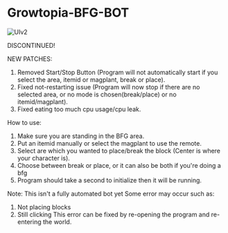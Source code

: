 # Growtopia-BFG-BOT
![UIv2](https://user-images.githubusercontent.com/89824842/189279520-a1eb286a-c1c4-4d08-9ebc-f09f55997a81.Png)

DISCONTINUED!

NEW PATCHES:
1. Removed Start/Stop Button (Program will not automatically start if you select the area, itemid or magplant, break or place).
2. Fixed not-restarting issue (Program will now stop if there are no selected area, or no mode is chosen(break/place) or no itemid/magplant).
3. Fixed eating too much cpu usage/cpu leak.

How to use:
1. Make sure you are standing in the BFG area.
2. Put an itemid manually or select the magplant to use the remote.
3. Select are which you wanted to place/break the block (Center is where your character is).
4. Choose between break or place, or it can also be both if you're doing a bfg
5. Program should take a second to initialize then it will be running.

Note:
This isn't a fully automated bot yet
Some error may occur such as:
1. Not placing blocks
2. Still clicking
This error can be fixed by re-opening the program and re-entering the world.
